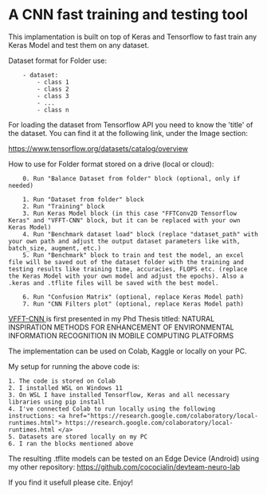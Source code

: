 # A CNN fast training and testing tool

This implamentation is built on top of Keras and Tensorflow to fast train any Keras Model and test them on any dataset.

Dataset format for Folder use:
```
    - dataset:
        - class 1
        - class 2
        - class 3
        - ...
        - class n
```

For loading the dataset from Tensorflow API you need to know the 'title' of the dataset. You can find it at the following link, under the Image section:

<a href="https://www.tensorflow.org/datasets/catalog/overview"> https://www.tensorflow.org/datasets/catalog/overview </a>

How to use for Folder format stored on a drive (local or cloud):
```
    0. Run "Balance Dataset from folder" block (optional, only if needed)

    1. Run "Dataset from folder" block
    2. Run "Training" block
    3. Run Keras Model block (in this case "FFTConv2D Tensorflow Keras" and "VFFT-CNN" block, but it can be replaced with your own Keras Model)
    4. Run "Benchmark dataset load" block (replace "dataset_path" with your own path and adjust the output dataset parameters like with, batch_size, augment, etc.)
    5. Run "Benchmark" block to train and test the model, an excel file will be saved out of the dataset folder with the training and testing results like training time, accuracies, FLOPS etc. (replace the Keras Model with your own model and adjust the epochs). Also a .keras and .tflite files will be saved with the best model.

    6. Run "Confusion Matrix" (optional, replace Keras Model path)
    7. Run "CNN Filters plot" (optional, replace Keras Model path)
```

<a href="https://github.com/cococialin/vfft-cnn"> VFFT-CNN </a> is first presented in my Phd Thesis titled: NATURAL INSPIRATION METHODS FOR ENHANCEMENT OF ENVIRONMENTAL INFORMATION RECOGNITION IN MOBILE COMPUTING PLATFORMS

The implementation can be used on Colab, Kaggle or locally on your PC.

My setup for running the above code is:

    1. The code is stored on Colab
    2. I installed WSL on Windows 11
    3. On WSL I have installed Tensorflow, Keras and all necessary libraries using pip install
    4. I've connected Colab to run locally using the following instructions: <a href="https://research.google.com/colaboratory/local-runtimes.html"> https://research.google.com/colaboratory/local-runtimes.html </a>
    5. Datasets are stored locally on my PC
    6. I ran the blocks mentioned above 

The resulting .tflite models can be tested on an Edge Device (Android) using my other repository: <a href="https://github.com/cococialin/devteam-neuro-lab"> https://github.com/cococialin/devteam-neuro-lab </a>

If you find it usefull please cite. Enjoy!
